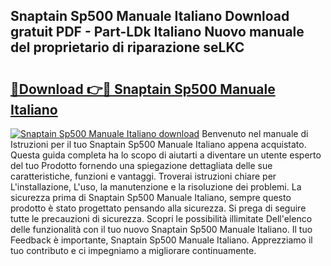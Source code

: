 ## Snaptain Sp500 Manuale Italiano Download gratuit PDF - Part-LDk Italiano Nuovo manuale del proprietario di riparazione seLKC

# <h2><a href="http://dfgwpox.blite.top/?on=Snaptain+Sp500+Manuale+Italiano">🔗Download 👉🔴 Snaptain Sp500 Manuale Italiano</a></h2>

[![Snaptain Sp500 Manuale Italiano download](https://i.imgur.com/lujVjoI.png)](http://dfgwpox.blite.top/?on=Snaptain+Sp500+Manuale+Italiano)
Benvenuto nel manuale di Istruzioni per il tuo Snaptain Sp500 Manuale Italiano appena acquistato. Questa guida completa ha lo scopo di aiutarti a diventare un utente esperto del tuo Prodotto fornendo una spiegazione dettagliata delle sue caratteristiche, funzioni e vantaggi. Troverai istruzioni chiare per L'installazione, L'uso, la manutenzione e la risoluzione dei problemi. La sicurezza prima di Snaptain Sp500 Manuale Italiano, sempre questo prodotto è stato progettato pensando alla sicurezza. Si prega di seguire tutte le precauzioni di sicurezza. Scopri le possibilità illimitate Dell'elenco delle funzionalità con il tuo nuovo Snaptain Sp500 Manuale Italiano. Il tuo Feedback è importante, Snaptain Sp500 Manuale Italiano. Apprezziamo il tuo contributo e ci impegniamo a migliorare continuamente.
